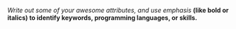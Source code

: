 *Write out some of your awesome attributes, and use emphasis*
**(like bold or italics) to identify keywords, programming languages, or skills.**
